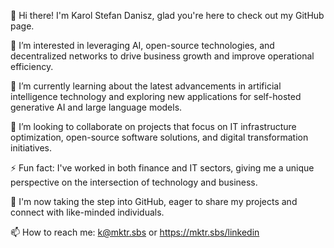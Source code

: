 👋 Hi there! I'm Karol Stefan Danisz, glad you're here to check out my GitHub page.
  
👀 I’m interested in leveraging AI, open-source technologies, and decentralized networks to drive business growth and improve operational efficiency.

🌱 I’m currently learning about the latest advancements in artificial intelligence technology and exploring new applications for self-hosted generative AI and large language models.

🤸 I’m looking to collaborate on projects that focus on IT infrastructure optimization, open-source software solutions, and digital transformation initiatives.

⚡ Fun fact: I've worked in both finance and IT sectors, giving me a unique perspective on the intersection of technology and business.

🤯 I'm now taking the step into GitHub, eager to share my projects and connect with like-minded individuals.

📫 How to reach me: k@mktr.sbs or https://mktr.sbs/linkedin
